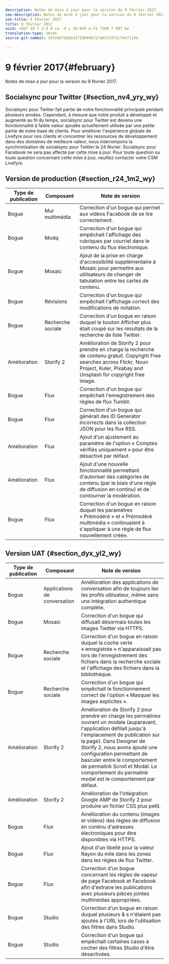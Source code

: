 ```yaml
---
description: Notes de mise à jour pour la version du 9 février 2017.
seo-description: Notes de mise à jour pour la version du 9 février 2017.
seo-title: 9 février 2017
title: 9 février 2017
uuid: cbbf 10 f 3-d 8 ca -4 c 10-849 e-fa 7208 f 987 be
translation-type: tm+mt
source-git-commit: 35feb87bb82d1f298496717a65f1972cf4e71104

---
```



# 9 février 2017{#february}

Notes de mise à jour pour la version du 9 février 2017.

## Socialsync pour Twitter {#section_nv4_yry_wy}

Socialsync pour Twitter fait partie de notre fonctionnalité principale pendant plusieurs années. Cependant, à mesure que notre produit a développé et augmenté au fil du temps, socialsync pour Twitter est devenu une fonctionnalité à faible valeur ajoutée actuellement utilisée par une petite partie de notre base de clients. Pour améliorer l'expérience globale de Livefyre pour nos clients et concentrer les ressources de développement dans des domaines de meilleure valeur, nous interrompons la synchronisation de socialsync pour Twitter le 24 février. Socialsync pour Facebook ne sera pas affecté par cette mise à jour. Pour toute question ou toute question concernant cette mise à jour, veuillez contacter votre CSM Livefyre.

## Version de production {#section_r24_1m2_wy}

| Type de publication | Composant | Note de version |
|--- |--- |--- |
| Bogue | Mur multimédia | Correction d'un bogue qui permet aux vidéos Facebook de se lire correctement. |
| Bogue | Modq | Correction d'un bogue qui empêchait l'affichage des rubriques par courriel dans le contenu du flux électronique. |
| Bogue | Mosaic | Ajout de la prise en charge d'accessibilité supplémentaire à Mosaic pour permettre aux utilisateurs de changer de tabulation entre les cartes de contenu. |
| Bogue | Révisions | Correction d'un bogue qui empêchait l'affichage correct des modifications de notation. |
| Bogue | Recherche sociale | Correction d'un bogue en raison duquel le bouton Afficher plus était coupé sur les résultats de la recherche de liste Twitter. |
| Amélioration | Storify 2 | Amélioration de Storify 2 pour prendre en charge la recherche de contenu gratuit. Copyright Free searches across Flickr, Noun Project, Kuler, Pixabay and Unsplash for copyright free image. |
| Bogue | Flux | Correction d'un bogue qui empêchait l'enregistrement des règles de flux Tumblr. |
| Bogue | Flux | Correction d'un bogue qui générait des ID Generator incorrects dans la collection JSON pour les flux RSS. |
| Amélioration | Flux | Ajout d'un ajustement au paramètre de l'option « Comptes vérifiés uniquement » pour être désactivé par défaut. |
| Amélioration | Flux | Ajout d'une nouvelle fonctionnalité permettant d'autoriser des catégories de contenu (par le biais d'une règle de diffusion en continu) et de contourner la modération. |
| Bogue | Flux | Correction d'un bogue en raison duquel les paramètres « Prémodéré » et « Prémodéré multimédia » continuaient à s'appliquer à une règle de flux nouvellement créée. |

## Version UAT {#section_dyx_yl2_wy}

| Type de publication | Composant | Note de version |
|--- |--- |--- |
| Bogue | Applications de conversation | Amélioration des applications de conversation afin de toujours lier les profils utilisateur, même sans une intégration authentique complète. |
| Bogue | Mosaic | Correction d'un bogue qui diffusait désormais toutes les images Twitter via HTTPS. |
| Bogue | Recherche sociale | Correction d'un bogue en raison duquel la coche verte « enregistrée » n'apparaissait pas lors de l'enregistrement des fichiers dans la recherche sociale et l'affichage des fichiers dans la bibliothèque. |
| Bogue | Recherche sociale | Correction d'un bogue qui empêchait le fonctionnement correct de l'option « Masquer les images explicites ». |
| Amélioration | Storify 2 | Amélioration de Storify 2 pour prendre en charge les permalines ouvrant un modale (auparavant, l'application défilait jusqu'à l'emplacement de publication sur la page). Dans Designer de Storify 2, nous avons ajouté une configuration permettant de basculer entre le comportement de permalink Scroll et Modal. Le comportement du permalink modal est le comportement par défaut. |
| Amélioration | Storify 2 | Amélioration de l'intégration Google AMP de Storify 2 pour produire un fichier CSS plus petit. |
| Bogue | Flux | Amélioration du contenu (images et vidéos) des règles de diffusion en continu d'adresses électroniques pour être disponibles via HTTPS. |
| Bogue | Flux | Ajout d'un libellé pour la valeur Rayon du mile dans les zones dans les règles de flux Twitter. |
| Bogue | Flux | Correction d'un bogue concernant les règles de vapeur de page Facebook et Facebook afin d'extraire les publications avec plusieurs pièces jointes multimédias appropriées. |
| Bogue | Studio | Correction d'un bogue en raison duquel plusieurs & s n'étaient pas ajoutés à l'URL lors de l'utilisation des filtres dans Studio. |
| Bogue | Studio | Correction d'un bogue qui empêchait certaines cases à cocher des filtres Studio d'être désactivées. |

